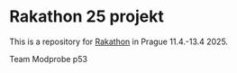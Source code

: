 # Rakathon 25 projekt

This is a repository for [Rakathon](https://www.rakathon.cz) in Prague 11.4.-13.4 2025.

Team Modprobe p53
